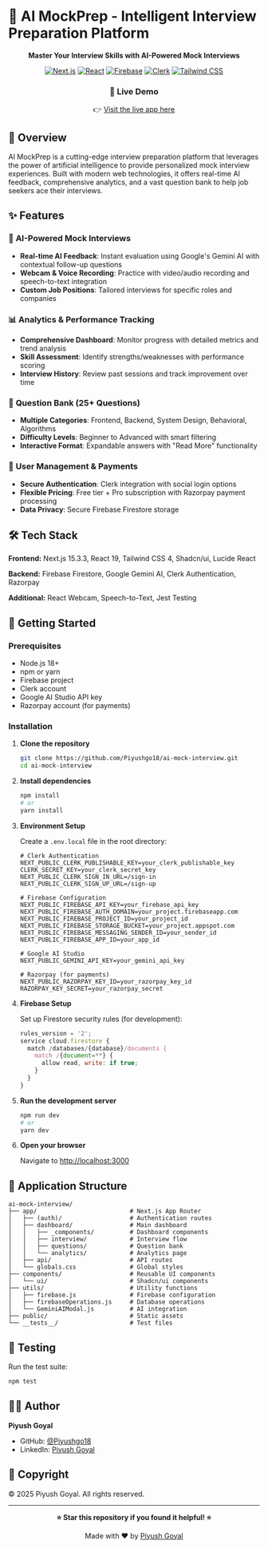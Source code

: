 # 🧠 AI MockPrep - Intelligent Interview Preparation Platform

<div align="center">

**Master Your Interview Skills with AI-Powered Mock Interviews**

[![Next.js](https://img.shields.io/badge/Next.js-15.3.3-black)](https://nextjs.org/)
[![React](https://img.shields.io/badge/React-19.0.0-blue)](https://reactjs.org/)
[![Firebase](https://img.shields.io/badge/Firebase-11.10.0-orange)](https://firebase.google.com/)
[![Clerk](https://img.shields.io/badge/Clerk-6.22.0-purple)](https://clerk.com/)
[![Tailwind CSS](https://img.shields.io/badge/Tailwind_CSS-4.0-blue)](https://tailwindcss.com/)

### 🔗 Live Demo

👉 [Visit the live app here](https://ai-mock-interview-dusky.vercel.app/)

 
</div>

## 🌟 Overview

AI MockPrep is a cutting-edge interview preparation platform that leverages the power of artificial intelligence to provide personalized mock interview experiences. Built with modern web technologies, it offers real-time AI feedback, comprehensive analytics, and a vast question bank to help job seekers ace their interviews.

## ✨ Features

### 🎯 **AI-Powered Mock Interviews**
- **Real-time AI Feedback**: Instant evaluation using Google's Gemini AI with contextual follow-up questions
- **Webcam & Voice Recording**: Practice with video/audio recording and speech-to-text integration
- **Custom Job Positions**: Tailored interviews for specific roles and companies

### 📊 **Analytics & Performance Tracking**
- **Comprehensive Dashboard**: Monitor progress with detailed metrics and trend analysis
- **Skill Assessment**: Identify strengths/weaknesses with performance scoring
- **Interview History**: Review past sessions and track improvement over time

### 💼 **Question Bank (25+ Questions)**
- **Multiple Categories**: Frontend, Backend, System Design, Behavioral, Algorithms
- **Difficulty Levels**: Beginner to Advanced with smart filtering
- **Interactive Format**: Expandable answers with "Read More" functionality

### 🔐 **User Management & Payments**
- **Secure Authentication**: Clerk integration with social login options
- **Flexible Pricing**: Free tier + Pro subscription with Razorpay payment processing
- **Data Privacy**: Secure Firebase Firestore storage

## 🛠️ Tech Stack

**Frontend:** Next.js 15.3.3, React 19, Tailwind CSS 4, Shadcn/ui, Lucide React

**Backend:** Firebase Firestore, Google Gemini AI, Clerk Authentication, Razorpay

**Additional:** React Webcam, Speech-to-Text, Jest Testing

## 🚀 Getting Started

### Prerequisites
- Node.js 18+ 
- npm or yarn
- Firebase project
- Clerk account
- Google AI Studio API key
- Razorpay account (for payments)

### Installation

1. **Clone the repository**
   ```bash
   git clone https://github.com/Piyushgo18/ai-mock-interview.git
   cd ai-mock-interview
   ```

2. **Install dependencies**
   ```bash
   npm install
   # or
   yarn install
   ```

3. **Environment Setup**
   
   Create a `.env.local` file in the root directory:
   ```env
   # Clerk Authentication
   NEXT_PUBLIC_CLERK_PUBLISHABLE_KEY=your_clerk_publishable_key
   CLERK_SECRET_KEY=your_clerk_secret_key
   NEXT_PUBLIC_CLERK_SIGN_IN_URL=/sign-in
   NEXT_PUBLIC_CLERK_SIGN_UP_URL=/sign-up

   # Firebase Configuration
   NEXT_PUBLIC_FIREBASE_API_KEY=your_firebase_api_key
   NEXT_PUBLIC_FIREBASE_AUTH_DOMAIN=your_project.firebaseapp.com
   NEXT_PUBLIC_FIREBASE_PROJECT_ID=your_project_id
   NEXT_PUBLIC_FIREBASE_STORAGE_BUCKET=your_project.appspot.com
   NEXT_PUBLIC_FIREBASE_MESSAGING_SENDER_ID=your_sender_id
   NEXT_PUBLIC_FIREBASE_APP_ID=your_app_id

   # Google AI Studio
   NEXT_PUBLIC_GEMINI_API_KEY=your_gemini_api_key

   # Razorpay (for payments)
   NEXT_PUBLIC_RAZORPAY_KEY_ID=your_razorpay_key_id
   RAZORPAY_KEY_SECRET=your_razorpay_secret
   ```

4. **Firebase Setup**
   
   Set up Firestore security rules (for development):
   ```javascript
   rules_version = '2';
   service cloud.firestore {
     match /databases/{database}/documents {
       match /{document=**} {
         allow read, write: if true;
       }
     }
   }
   ```

5. **Run the development server**
   ```bash
   npm run dev
   # or
   yarn dev
   ```

6. **Open your browser**
   
   Navigate to [http://localhost:3000](http://localhost:3000)

## 📱 Application Structure

```
ai-mock-interview/
├── app/                          # Next.js App Router
│   ├── (auth)/                   # Authentication routes
│   ├── dashboard/                # Main dashboard
│   │   ├── _components/          # Dashboard components
│   │   ├── interview/            # Interview flow
│   │   ├── questions/            # Question bank
│   │   └── analytics/            # Analytics page
│   ├── api/                      # API routes
│   └── globals.css               # Global styles
├── components/                   # Reusable UI components
│   └── ui/                       # Shadcn/ui components
├── utils/                        # Utility functions
│   ├── firebase.js               # Firebase configuration
│   ├── firebaseOperations.js     # Database operations
│   └── GeminiAIModal.js          # AI integration
├── public/                       # Static assets
└── __tests__/                    # Test files
```

## 🧪 Testing

Run the test suite:
```bash
npm test
```



## 👨‍💻 Author

**Piyush Goyal**
- GitHub: [@Piyushgo18](https://github.com/Piyushgo18)
- LinkedIn: [Piyush Goyal](https://www.linkedin.com/in/piyush-goyal-b57027299/)


## 📄 Copyright

© 2025 Piyush Goyal. All rights reserved.


---

<div align="center">

**⭐ Star this repository if you found it helpful! ⭐**

Made with ❤️ by [Piyush Goyal](https://github.com/Piyushgo18)

</div>
